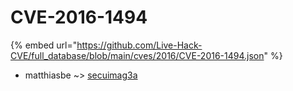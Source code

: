 # CVE-2016-1494
{% embed url="https://github.com/Live-Hack-CVE/full_database/blob/main/cves/2016/CVE-2016-1494.json" %}

* matthiasbe ~> [secuimag3a](https://www.alice-snow.ru/2016/database/cve-2016-1494/secuimag3a-matthiasbe)